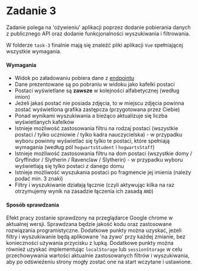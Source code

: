 # Zadanie 3
Zadanie polega na 'ożywieniu' aplikacji poprzez dodanie pobierania danych z publicznego API oraz dodanie funkcjonalności wyszukiwania i filtrowania. 

W folderze `task-3` finalnie mają się znaleźć pliki aplikacji `Vue` spełniającej wszystkie wymagania.


#### Wymagania
- Widok po załadowaniu pobiera dane z [endpointu](http://hp-api.herokuapp.com/api/characters)
- Dane prezentowane są po pobraniu w widoku jako kafelki postaci
- Postaci wyświetlane są **zawsze** w kolejności alfabetycznej (według imion)
- Jeżeli jakaś postać nie posiada zdjęcia, to w miejscu zdjęcia powinna zostać wyświetlona grafika zastępcza (przygotowana przez Ciebie)
- Ponad wynikami wyszukiwania a bieżąco aktualizuje się liczba wyświetlanych kafelków
- Istnieje możliwość zastosowania filtru na rodzaj postaci (wszystkie postaci / tylko uczniowie / tylko kadra nauczycielska) - w przypadku wyboru powinny wyświetlać się tylko te postaci, które spełniają wymagania (według pól `hogwartsStudent` i `hogwartsStaff`)
- Istnieje możliwość zastosowania filtru na dom postaci (wszystkie domy / Gryffindor / Slytherin / Ravenclaw / Slytherin) - w przypadku wyboru wyświetlają się tylko postaci z danego domu
- Istnieje możliwość wyszukania postaci po fragmencie jej imienia (należy podać min. 3 znaki)
- Filtry i wyszukiwanie działają łącznie (czyli aktywując kilka na raz otrzymujemy wynik na zasadzie łączenia ich zasadą `AND`)

#### Sposób sprawdzania
Efekt pracy zostanie sprawdzony na przeglądarce Google chrome w aktualnej wersji. Sprawdzana będzie jakość kodu oraz zastosowane rozwiązania programistyczne. Dodatkowe punkty można uzyskać, jeżeli filtry i wyszukiwanie będą aplikowane 'na żywo' przy każdej zmianie, bez konieczności używania przycisku z lupką. Dodatkowe punkty można również uzyskać implementując `localStorage` lub `sessionStorage` w celu przechowywania wartości aktualnie zastosowanych filtrów i wyszukiwania, aby po odświeżeniu strony mogły zostać one na start wczytane i ustawione. 